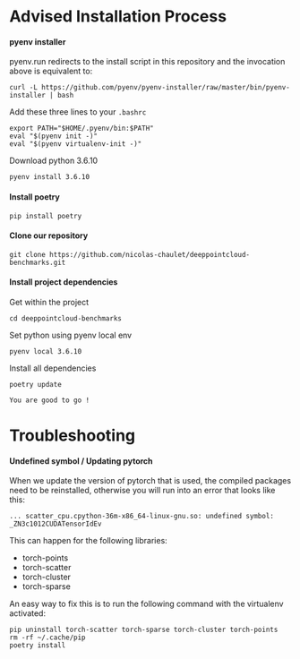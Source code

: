 # Advised Installation Process


<h4> pyenv installer </h4>

pyenv.run redirects to the install script in this repository and the invocation above is equivalent to:

```
curl -L https://github.com/pyenv/pyenv-installer/raw/master/bin/pyenv-installer | bash
```

Add these three lines to your ```.bashrc```
```
export PATH="$HOME/.pyenv/bin:$PATH"
eval "$(pyenv init -)"
eval "$(pyenv virtualenv-init -)"
```

Download python 3.6.10
```
pyenv install 3.6.10
```

<h4> Install poetry </h4>

```
pip install poetry
```

<h4> Clone our repository </h4>

```
git clone https://github.com/nicolas-chaulet/deeppointcloud-benchmarks.git
```

<h4> Install project dependencies </h4>

Get within the project
```
cd deeppointcloud-benchmarks
```

Set python using pyenv local env
```
pyenv local 3.6.10
```

Install all dependencies
```
poetry update
```

```You are good to go !```

# Troubleshooting


<h4> Undefined symbol / Updating pytorch </h4>

When we update the version of pytorch that is used, the compiled packages need to be reinstalled, otherwise you will run into an error that looks like this:
```
... scatter_cpu.cpython-36m-x86_64-linux-gnu.so: undefined symbol: _ZN3c1012CUDATensorIdEv
```
This can happen for the following libraries:

* torch-points
* torch-scatter
* torch-cluster
* torch-sparse

An easy way to fix this is to run the following command with the virtualenv activated:

```
pip uninstall torch-scatter torch-sparse torch-cluster torch-points
rm -rf ~/.cache/pip
poetry install
```
